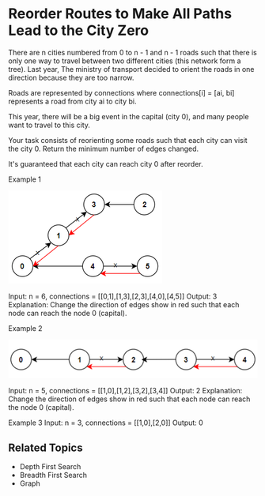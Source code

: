 # Reorder Routes to Make All Paths Lead to the City Zero

There are n cities numbered from 0 to n - 1 and n - 1 roads such that there is only one way to travel between two
different cities (this network form a tree). Last year, The ministry of transport decided to orient the roads in one
direction because they are too narrow.

Roads are represented by connections where connections[i] = [ai, bi] represents a road from city ai to city bi.

This year, there will be a big event in the capital (city 0), and many people want to travel to this city.

Your task consists of reorienting some roads such that each city can visit the city 0. Return the minimum number of
edges changed.

It's guaranteed that each city can reach city 0 after reorder.

Example 1

![](./reorder_routes_example_1.png)

Input: n = 6, connections = [[0,1],[1,3],[2,3],[4,0],[4,5]]
Output: 3
Explanation: Change the direction of edges show in red such that each node can reach the node 0 (capital).

Example 2

![](./reorder_routes_example_2.png)

Input: n = 5, connections = [[1,0],[1,2],[3,2],[3,4]]
Output: 2
Explanation: Change the direction of edges show in red such that each node can reach the node 0 (capital).

Example 3
Input: n = 3, connections = [[1,0],[2,0]]
Output: 0

## Related Topics

- Depth First Search
- Breadth First Search
- Graph
